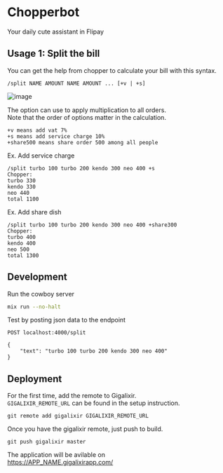 # Chopperbot

Your daily cute assistant in Flipay

## Usage 1: Split the bill

You can get the help from chopper to calculate your bill with this syntax.
```
/split NAME AMOUNT NAME AMOUNT ... [+v | +s]
```
![image](https://user-images.githubusercontent.com/761819/70817917-315bf000-1e05-11ea-9384-f4fa718004d9.png)

The option can use to apply multiplication to all orders.   
Note that the order of options matter in the calculation.
```
+v means add vat 7%
+s means add service charge 10%
+share500 means share order 500 among all people
```

Ex. Add service charge
```
/split turbo 100 turbo 200 kendo 300 neo 400 +s
Chopper:
turbo 330
kendo 330
neo 440
total 1100
```

Ex. Add share dish
```
/split turbo 100 turbo 200 kendo 300 neo 400 +share300
Chopper:
turbo 400
kendo 400
neo 500
total 1300
```


## Development

Run the cowboy server
```sh
mix run --no-halt
```

Test by posting json data to the endpoint
```
POST localhost:4000/split

{
	"text": "turbo 100 turbo 200 kendo 300 neo 400"
}
```

## Deployment

For the first time, add the remote to Gigalixir.  
`GIGALIXIR_REMOTE_URL` can be found in the setup instruction.  
```
git remote add gigalixir GIGALIXIR_REMOTE_URL
```

Once you have the gigalixir remote, just push to build.
```
git push gigalixir master
```

The application will be avilable on    
https://APP_NAME.gigalixirapp.com/
